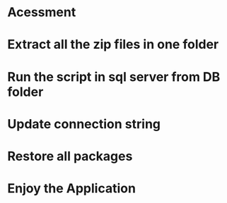 # Acessment
# Extract all the zip files in one folder
# Run the script in sql server from DB folder
# Update connection string
# Restore all packages
# Enjoy the Application
